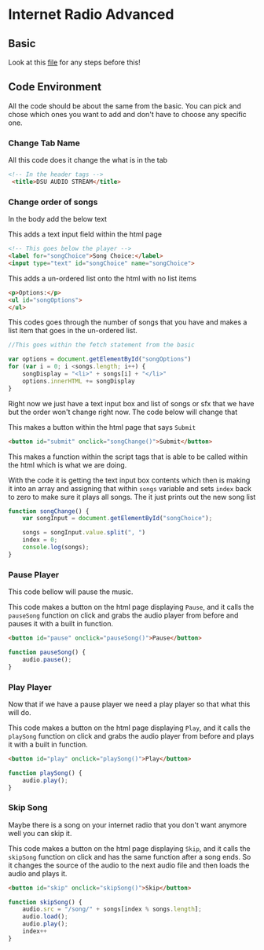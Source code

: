 # Internet Radio Advanced

## Basic

Look at this [file](https://github.com/Mason-Dino/Internet-Radio) for any steps before this!

## Code Environment  

All the code should be about the same from the basic. You can pick and chose which ones you want to add and don't have to choose any specific one. 

### Change Tab Name

All this code does it change the what is in the tab
```html
<!-- In the header tags -->
 <title>DSU AUDIO STREAM</title>
```

### Change order of songs
In the body add the below text

This adds a text input field within the html page

```html
<!-- This goes below the player -->
<label for="songChoice">Song Choice:</label>
<input type="text" id="songChoice" name="songChoice">
```

This adds a un-ordered list onto the html with no list items

```html
<p>Options:</p>
<ul id="songOptions">
</ul>
```

This codes goes through the number of songs that you have and makes a list item that goes in the un-ordered list.

```js
//This goes within the fetch statement from the basic

var options = document.getElementById("songOptions")
for (var i = 0; i <songs.length; i++) {
	songDisplay = "<li>" + songs[i] + "</li>"
	options.innerHTML += songDisplay
}

```

Right now we just have a text input box and list of songs or sfx that we have but the order won't change right now. The code below will change that

This makes a button within the html page that says `Submit`

```html
<button id="submit" onclick="songChange()">Submit</button>
```

This makes a function within the script tags that is able to be called within the html which is what we are doing. 

With the code it is getting the text input box contents which then is making it into an array and assigning that within `songs` variable and sets `index` back to zero to make sure it plays all songs. The it just prints out the new song list

```js
function songChange() {
	var songInput = document.getElementById("songChoice");

	songs = songInput.value.split(", ")
	index = 0;
	console.log(songs);
}
```

### Pause Player
This code bellow will pause the music.

This code makes a button on the html page displaying `Pause`, and it calls the `pauseSong` function on click and grabs the audio player from before and pauses it with a built in function. 

```html
<button id="pause" onclick="pauseSong()">Pause</button>
```

```js
function pauseSong() {
	audio.pause();
}
```

### Play Player

Now that if we have a pause player we need a play player so that what this will do. 

This code makes a button on the html page displaying `Play`, and it calls the `playSong` function on click and grabs the audio player from before and plays it with a built in function. 

```html
<button id="play" onclick="playSong()">Play</button>
```

```js
function playSong() {
	audio.play();
}
```

### Skip Song
Maybe there is a song on your internet radio that you don't want anymore well you can skip it. 

This code makes a button on the html page displaying `Skip`, and it calls the `skipSong` function on click and has the same function after a song ends. So it changes the source of the audio to the next audio file and then loads the audio and plays it. 

```html
<button id="skip" onclick="skipSong()">Skip</button>
```

```js
function skipSong() {
	audio.src = "/song/" + songs[index % songs.length];
	audio.load();
	audio.play();
	index++
}
```